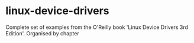 # linux-device-drivers
Complete set of examples from the O'Reilly book 'Linux Device Drivers 3rd Edition'. Organised by chapter
